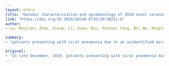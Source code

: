 ```yaml
---
layout: entry
title: "Genomic characterisation and epidemiology of 2019 novel coronavirus: implications for virus origins and receptor binding"
link: "https://doi.org/10.1016/S0140-6736(20)30251-8"
author:
- Lu, Roujian; Zhao, Xiang; Li, Juan; Niu, Peihua; Yang, Bo; Wu, Honglong; Wang, Wenling; Song, Hao; Huang, Baoying; Zhu, Na; Bi, Yuhai; Ma, Xuejun; Zhan, Faxian; Wang, Liang; Hu, Tao; Zhou, Hong; Hu, Zhenhong; Zhou, Weimin; Zhao, Li; Chen, Jing; Meng, Yao; Wang, Ji; Lin, Yang; Yuan, Jianying; Xie, Zhihao; Ma, Jinmin; Liu, William J.; Wang, Dayan; Xu, Wenbo; Holmes, Edward C.; Gao, George F.; Wu, Guizhen; Chen, Weijun; Shi, Weifeng; Tan, Wenjie

summary:
- "patients presenting with viral pneumonia due to an unidentified microbial agent were reported in Wuhan, China. A novel coronavirus was subsequently identified as the causative pathogen. As of Jan 26, 2020, more than 2000 cases of 2019-nCoV infection have been confirmed. Human-to-human transmission has been confirmed, most of which involved people living in or visiting Wuhan. Virus was identified as a pathogen, provisionally named 2019 novel coroniavirus."

original:
- "In late December, 2019, patients presenting with viral pneumonia due to an unidentified microbial agent were reported in Wuhan, China. A novel coronavirus was subsequently identified as the causative pathogen, provisionally named 2019 novel coronavirus (2019-nCoV). As of Jan 26, 2020, more than 2000 cases of 2019-nCoV infection have been confirmed, most of which involved people living in or visiting Wuhan, and human-to-human transmission has been confirmed."
---
```


